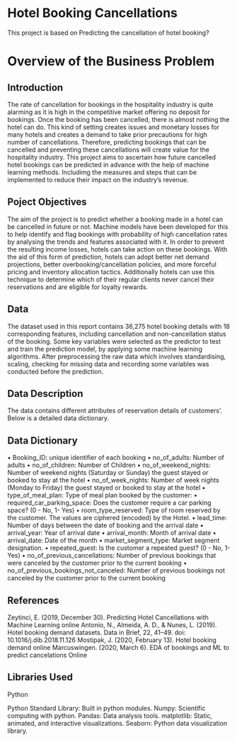 # Hotel Booking Cancellations 
This project is based on Predicting the cancellation of hotel booking?
# Overview of the Business Problem

## Introduction 
The rate of cancellation for bookings in the hospitality industry is quite alarming as it is high in the competitive market offering no deposit for bookings. Once the booking has been cancelled, there is almost nothing the hotel can do.
This kind of setting creates issues and monetary losses for many hotels and creates a demand to take prior precautions for high number of cancellations. 
Therefore, predicting bookings that can be cancelled and preventing these cancellations will create value for the hospitality industry. This project aims to ascertain how future cancelled hotel bookings can be predicted in advance with the help of machine learning methods. Includimg the measures and steps that can be implemented to reduce their impact on the industry’s revenue.

## Poject Objectives 
The aim of the project is to predict whether a booking made in a hotel can be cancelled in future or not. Machine models have been developed for this to help identify and flag bookings with probability of high cancellation rates by analysing the trends and features associated with it.
In order to prevent the resulting income losses, hotels can take action on these bookings. With the aid of this form of prediction, hotels can adopt better net demand projections, better overbooking/cancellation policies, and more forceful pricing and inventory allocation tactics.
Additionally hotels can use this technique to determine which of their regular clients never cancel their reservations and are eligible for loyalty rewards.

## Data  
The dataset used in this report contains 36,275 hotel booking details with 18 corresponding features, including cancellation and non-cancellation status of the booking.
Some key variables were selected as the predictor to test and train the prediction model, by applying some machine learning algorithms. 
After preprocessing the raw data which involves standardising, scaling, checking for missing data and recording some variables was conducted before the prediction. 

## Data Description
The data contains different attributes of reservation details of customers'. 
Below is a detailed data dictionary.

## Data Dictionary
•	Booking_ID: unique identifier of each booking
•	no_of_adults: Number of adults
•	no_of_children: Number of Children
•	no_of_weekend_nights: Number of weekend nights (Saturday or Sunday) the guest stayed or booked to stay at the hotel
•	no_of_week_nights: Number of week nights (Monday to Friday) the guest stayed or booked to stay at the hotel
•	type_of_meal_plan: Type of meal plan booked by the customer:
•	required_car_parking_space: Does the customer require a car parking space? (0 - No, 1- Yes)
•	room_type_reserved: Type of room reserved by the customer. The values are ciphered (encoded) by the Hotel.
•	lead_time: Number of days between the date of booking and the arrival date
•	arrival_year: Year of arrival date
•	arrival_month: Month of arrival date
•	arrival_date: Date of the month
•	market_segment_type: Market segment designation.
•	repeated_guest: Is the customer a repeated guest? (0 - No, 1- Yes)
•	no_of_previous_cancellations: Number of previous bookings that were canceled by the customer prior to the current booking
•	no_of_previous_bookings_not_canceled: Number of previous bookings not canceled by the customer prior to the current booking

## References
Zeytinci, E. (2019, December 30). Predicting Hotel Cancellations with Machine Learning online
Antonio, N., Almeida, A. D., & Nunes, L. (2019). Hotel booking demand datasets. Data in Brief, 22, 41–49. doi: 10.1016/j.dib.2018.11.126
Mostipak, J. (2020, February 13). Hotel booking demand online
Marcuswingen. (2020, March 6). EDA of bookings and ML to predict cancelations Online

## Libraries Used
Python

Python Standard Library: Built in python modules.
Numpy: Scientific computing with python.
Pandas: Data analysis tools.
matplotlib: Static, animated, and interactive visualizations.
Seaborn: Python data visualization library.

